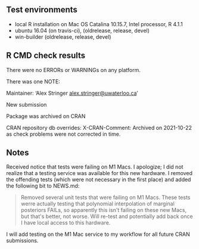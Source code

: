## Test environments
* local R installation on Mac OS Catalina 10.15.7, Intel processor, R 4.1.1
* ubuntu 16.04 (on travis-ci), (oldrelease, release, devel)
* win-builder (oldrelease, release, devel)

## R CMD check results

There were no ERRORs or WARNINGs on any platform.

  There was one NOTE:
  
  Maintainer: ‘Alex Stringer <alex.stringer@uwaterloo.ca>’
  
  New submission
  
  Package was archived on CRAN
  
  CRAN repository db overrides:
    X-CRAN-Comment: Archived on 2021-10-22 as check problems were not
      corrected in time.

## Notes

Received notice that tests were failing on M1 Macs. I apologize; I did not realize
that a testing service was available for this new hardware. I removed the offending
tests (which were not necessary in the first place) and added the following bit to NEWS.md:

> Removed several unit tests that were failing on M1 Macs. These tests werre actually
testing that polynomial interpolation of marginal posteriors FAILs, so apparently
this isn't failing on these new Macs, but that's better, not worse. Will re-test
and potentially add back once I have local access to this hardware.

I will add testing on the M1 Mac service to my workflow for all future CRAN submissions.